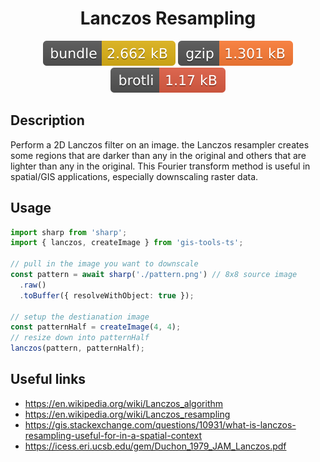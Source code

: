 <h1 style="text-align: center;">
  <div align="center">Lanczos Resampling</div>
</h1>

<p align="center">
  <img src="../../../assets/badges/lanczos-file.svg" alt="lanczos-file-ts">
  <img src="../../../assets/badges/lanczos-gzip.svg" alt="lanczos-gzip-ts">
  <img src="../../../assets/badges/lanczos-brotli.svg" alt="lanczos-brotli-ts">
</p>

## Description

Perform a 2D Lanczos filter on an image. the Lanczos resampler creates some regions that are darker than any in the original and others that are lighter than any in the original. This Fourier transform method is useful in spatial/GIS applications, especially downscaling raster data.

## Usage

```ts
import sharp from 'sharp';
import { lanczos, createImage } from 'gis-tools-ts';

// pull in the image you want to downscale
const pattern = await sharp('./pattern.png') // 8x8 source image
  .raw()
  .toBuffer({ resolveWithObject: true });

// setup the destianation image
const patternHalf = createImage(4, 4);
// resize down into patternHalf
lanczos(pattern, patternHalf);
```

## Useful links

- <https://en.wikipedia.org/wiki/Lanczos_algorithm>
- <https://en.wikipedia.org/wiki/Lanczos_resampling>
- <https://gis.stackexchange.com/questions/10931/what-is-lanczos-resampling-useful-for-in-a-spatial-context>
- <https://icess.eri.ucsb.edu/gem/Duchon_1979_JAM_Lanczos.pdf>
